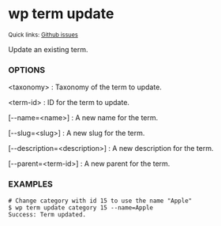 # wp term update

<small>Quick links: <a href="https://github.com/wp-cli/wp-cli/issues?q=is%3Aopen+label%3Acommand%3Aterm-update+sort%3Aupdated-desc">Github issues</a></small>

Update an existing term.

### OPTIONS

&lt;taxonomy&gt;
: Taxonomy of the term to update.

&lt;term-id&gt;
: ID for the term to update.

[\--name=&lt;name&gt;]
: A new name for the term.

[\--slug=&lt;slug&gt;]
: A new slug for the term.

[\--description=&lt;description&gt;]
: A new description for the term.

[\--parent=&lt;term-id&gt;]
: A new parent for the term.

### EXAMPLES

    # Change category with id 15 to use the name "Apple"
    $ wp term update category 15 --name=Apple
    Success: Term updated.



